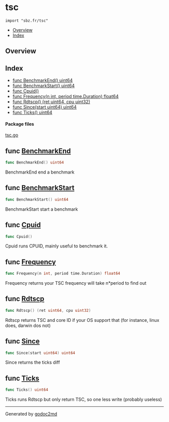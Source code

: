 

# tsc
`import "sbz.fr/tsc"`

* [Overview](#pkg-overview)
* [Index](#pkg-index)

## <a name="pkg-overview">Overview</a>



## <a name="pkg-index">Index</a>
* [func BenchmarkEnd() uint64](#BenchmarkEnd)
* [func BenchmarkStart() uint64](#BenchmarkStart)
* [func Cpuid()](#Cpuid)
* [func Frequency(n int, period time.Duration) float64](#Frequency)
* [func Rdtscp() (ret uint64, cpu uint32)](#Rdtscp)
* [func Since(start uint64) uint64](#Since)
* [func Ticks() uint64](#Ticks)


#### <a name="pkg-files">Package files</a>
[tsc.go](/src/sbz.fr/tsc/tsc.go) 





## <a name="BenchmarkEnd">func</a> [BenchmarkEnd](/src/target/tsc.go?s=183:209#L14)
``` go
func BenchmarkEnd() uint64
```
BenchmarkEnd end a benchmark



## <a name="BenchmarkStart">func</a> [BenchmarkStart](/src/target/tsc.go?s=121:149#L11)
``` go
func BenchmarkStart() uint64
```
BenchmarkStart start a benchmark



## <a name="Cpuid">func</a> [Cpuid](/src/target/tsc.go?s=504:516#L23)
``` go
func Cpuid()
```
Cpuid runs CPUID, mainly useful to benchmark it.



## <a name="Frequency">func</a> [Frequency](/src/target/tsc.go?s=592:643#L27)
``` go
func Frequency(n int, period time.Duration) float64
```
Frequency returns your TSC frequency
will take n*period to find out



## <a name="Rdtscp">func</a> [Rdtscp](/src/target/tsc.go?s=312:350#L17)
``` go
func Rdtscp() (ret uint64, cpu uint32)
```
Rdtscp returns TSC and core ID if your OS support that (for instance, linux does, darwin dos not)



## <a name="Since">func</a> [Since](/src/target/tsc.go?s=1118:1149#L47)
``` go
func Since(start uint64) uint64
```
Since returns the ticks diff



## <a name="Ticks">func</a> [Ticks](/src/target/tsc.go?s=431:450#L20)
``` go
func Ticks() uint64
```
Ticks runs Rdtscp but only return TSC, so one less write (probably useless)








- - -
Generated by [godoc2md](http://godoc.org/github.com/davecheney/godoc2md)
